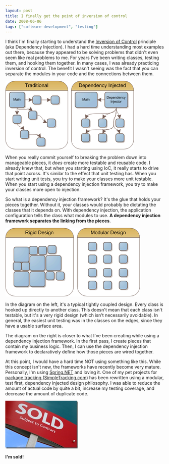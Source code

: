 ```yaml
---
layout: post
title: I finally get the point of inversion of control
date: 2008-06-06
tags: ["software-development", "testing"]
---
```


I think I'm finally starting to understand the [Inversion of Control](http://en.wikipedia.org/wiki/Inversion_of_Control) principle (aka Dependency Injection). I had a hard time understanding most examples out there, because they appeared to be solving problems that didn't even seem like real problems to me. For years I've been writing classes, testing them, and hooking them together. In many cases, I was already practicing inversion of control. The benefit I wasn't seeing was the fact that you can separate the modules in your code and the connections between them.

![traditional-vs-di](traditional-vs-di.gif) 

When you really commit yourself to breaking the problem down into manageable pieces, it _does_ create more testable and reusable code. I already knew that, but when you starting using IoC, it really starts to drive that point across. It's similar to the effect that unit testing has. When you start writing unit tests, you try to make your classes more unit testable. When you start using a dependency injection framework, you try to make your classes more open to injection.

So what is a dependency injection framework? It's the glue that holds your pieces together. Without it, your classes would probably be dictating the classes that it depends on. With dependency injection, the application configuration tells the class what modules to use. **A dependency injection framework separates the linking from the pieces**.

![ioc diagrams](ioc-diagrams.gif)

In the diagram on the left, it's a typical tightly coupled design. Every class is hooked up directly to another class. This doesn't mean that each class isn't testable, but it's a very rigid design (which isn't necessarily avoidable). In general, the easiest unit testing was in the classes on the edges, since they have a usable surface area.

The diagram on the right is closer to what I've been creating while using a dependency injection framework. In the first pass, I create pieces that contain my business logic. Then, I can use the dependency injection framework to declaratively define how those pieces are wired together.

At this point, I would have a hard time NOT using something like this. While this concept isn't new, the frameworks have recently become very mature. Personally, I'm using [Spring.NET](http://www.springframework.net/) and loving it. One of my pet projects for [package tracking](http://www.simpletracking.com),([SimpleTracking.com](http://www.SimpleTracking.com)) has been rewritten using a modular, test first, dependency injected design philosophy. I was able to reduce the amount of actual code by quite a bit, increase my testing coverage, and decrease the amount of duplicate code.

![Sold](sold.jpg) 

**I'm sold!**